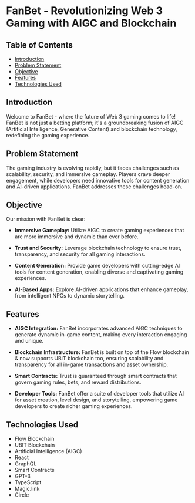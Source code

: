 # FanBet - Revolutionizing Web 3 Gaming with AIGC and Blockchain

## Table of Contents
- [Introduction](#introduction)
- [Problem Statement](#problem-statement)
- [Objective](#objective)
- [Features](#features)
- [Technologies Used](#technologies-used)

## Introduction

Welcome to FanBet - where the future of Web 3 gaming comes to life! FanBet is not just a betting platform; it's a groundbreaking fusion of AIGC (Artificial Intelligence, Generative Content) and blockchain technology, redefining the gaming experience.

## Problem Statement

The gaming industry is evolving rapidly, but it faces challenges such as scalability, security, and immersive gameplay. Players crave deeper engagement, while developers need innovative tools for content generation and AI-driven applications. FanBet addresses these challenges head-on.

## Objective

Our mission with FanBet is clear:

- **Immersive Gameplay:** Utilize AIGC to create gaming experiences that are more immersive and dynamic than ever before.

- **Trust and Security:** Leverage blockchain technology to ensure trust, transparency, and security for all gaming interactions.

- **Content Generation:** Provide game developers with cutting-edge AI tools for content generation, enabling diverse and captivating gaming experiences.

- **AI-Based Apps:** Explore AI-driven applications that enhance gameplay, from intelligent NPCs to dynamic storytelling.

## Features

- **AIGC Integration:** FanBet incorporates advanced AIGC techniques to generate dynamic in-game content, making every interaction engaging and unique.

- **Blockchain Infrastructure:** FanBet is built on top of the Flow blockchain & now supports UBIT blockchain too, ensuring scalability and transparency for all in-game transactions and asset ownership.

- **Smart Contracts:** Trust is guaranteed through smart contracts that govern gaming rules, bets, and reward distributions.

- **Developer Tools:** FanBet offer a suite of developer tools that utilize AI for asset creation, level design, and storytelling, empowering game developers to create richer gaming experiences.

## Technologies Used

- Flow Blockchain
- UBIT Blockchain
- Artificial Intelligence (AIGC)
- React
- GraphQL
- Smart Contracts
- GPT-3
- TypeScript
- Magic.link
- Circle
